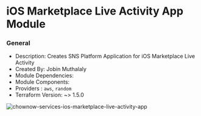 # iOS Marketplace Live Activity App Module

### General

* Description: Creates SNS Platform Application for iOS Marketplace Live Activity
* Created By: Jobin Muthalaly
* Module Dependencies: 
* Module Components:
* Providers : `aws`, `random`
* Terraform Version: ~> 1.5.0

![chownow-services-ios-marketplace-live-activity-app](https://github.com/ChowNow/ops-tf-modules/workflows/chownow-services-ios-marketplace-live-activity-app/badge.svg)